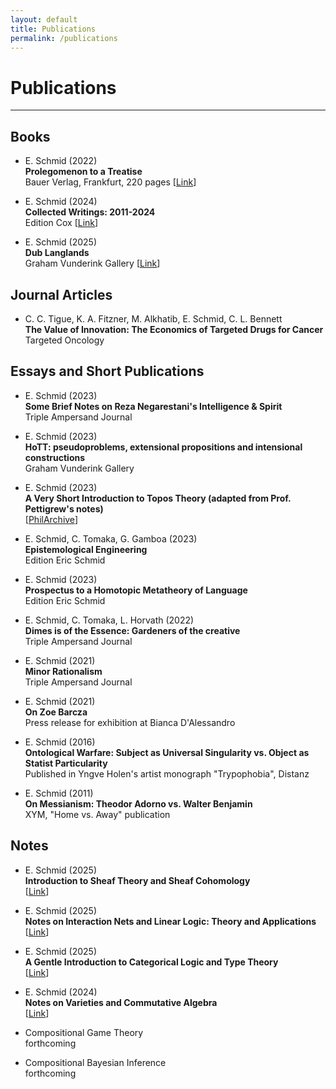 ```yaml
---
layout: default
title: Publications
permalink: /publications
---
```


# Publications

---

## Books

* E. Schmid (2022) <br>
  **Prolegomenon to a Treatise**
  <br>
  Bauer Verlag, Frankfurt, 220 pages  [[Link](https://after8books.com/reihe-no.-3-prolegomenon.html)]

* E. Schmid (2024) <br>
  **Collected Writings: 2011-2024**
  <br>
  Edition Cox
  [[Link](https://editionscox.com/SchmidCollectedWorks.html)]

* E. Schmid (2025) <br>
  **Dub Langlands**
  <br>
  Graham Vunderink Gallery [[Link](https://grahamvunderink.com)]

## Journal Articles

* C. C. Tigue, K. A. Fitzner, M. Alkhatib, E. Schmid, C. L. Bennett <br>
  **The Value of Innovation: The Economics of Targeted Drugs for Cancer** <br>
  Targeted Oncology

## Essays and Short Publications

* E. Schmid (2023) <br>
  **Some Brief Notes on Reza Negarestani's Intelligence & Spirit**
  <br>
  Triple Ampersand Journal

* E. Schmid (2023) <br>
  **HoTT: pseudoproblems, extensional propositions and intensional constructions**
  <br>
  Graham Vunderink Gallery

* E. Schmid (2023) <br>
  **A Very Short Introduction to Topos Theory (adapted from Prof. Pettigrew's notes)**
  <br>
  [[PhilArchive](https://philarchive.org/archive/SCHAVS-8)]

* E. Schmid, C. Tomaka, G. Gamboa (2023) <br>
  **Epistemological Engineering**
  <br>
  Edition Eric Schmid

* E. Schmid (2023) <br>
  **Prospectus to a Homotopic Metatheory of Language**
  <br>
  Edition Eric Schmid

* E. Schmid, C. Tomaka, L. Horvath (2022) <br>
  **Dimes is of the Essence: Gardeners of the creative**
  <br>
  Triple Ampersand Journal

* E. Schmid (2021) <br>
  **Minor Rationalism**
  <br>
  Triple Ampersand Journal

* E. Schmid (2021) <br>
  **On Zoe Barcza**
  <br>
  Press release for exhibition at Bianca D'Alessandro

* E. Schmid (2016) <br>
  **Ontological Warfare: Subject as Universal Singularity vs. Object as Statist Particularity**
  <br>
  Published in Yngve Holen's artist monograph "Trypophobia", Distanz

* E. Schmid (2011) <br>
  **On Messianism: Theodor Adorno vs. Walter Benjamin**
  <br>
  XYM, "Home vs. Away" publication

## Notes
* E. Schmid (2025) <br>
  **Introduction to Sheaf Theory and Sheaf Cohomology**
  <br> [[Link](/notes/sheaf_final-10.pdf)]

* E. Schmid (2025) <br>
  **Notes on Interaction Nets and Linear Logic: Theory and Applications**
  <br> [[Link](notes/interaction_nets_classical_linear_logic.pdf)]

* E. Schmid (2025) <br>
  **A Gentle Introduction to Categorical Logic and Type Theory**
  <br> [[Link](notes/cl_and_tt_v2.pdf)]

* E. Schmid (2024) <br>
  **Notes on Varieties and Commutative Algebra**
  <br> [[Link](notes/Schmid_notes_on_varieties_FINAL.pdf)]
  
* Compositional Game Theory
  <br> forthcoming

* Compositional Bayesian Inference
  <br> forthcoming

  
  
